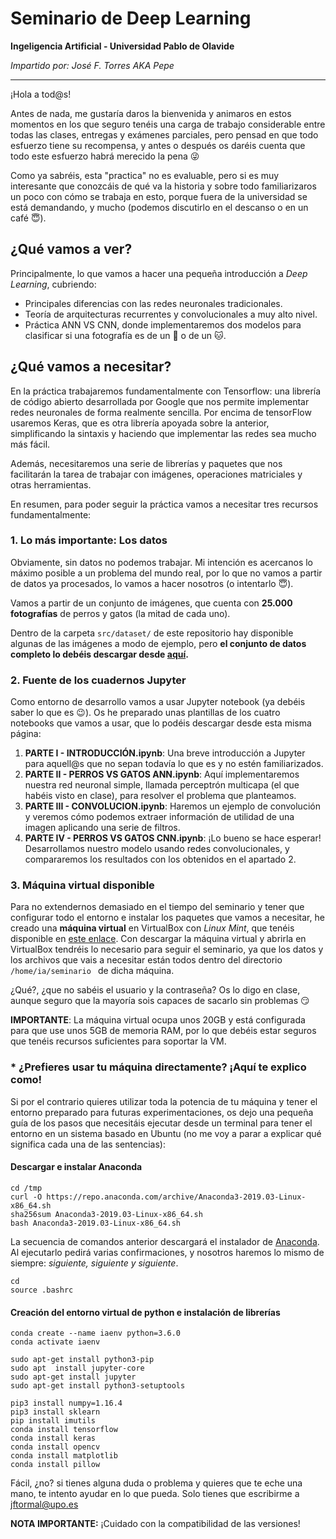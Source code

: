 # Seminario de Deep Learning
**Ingeligencia Artificial - Universidad Pablo de Olavide** 

*Impartido por: José F. Torres AKA Pepe*

----
¡Hola a tod@s!

Antes de nada, me gustaría daros la bienvenida y animaros en estos momentos en los que seguro tenéis una carga de trabajo considerable entre todas las clases, entregas y exámenes parciales, pero pensad en que todo esfuerzo tiene su recompensa, y antes o después os daréis cuenta que todo este esfuerzo habrá merecido la pena :stuck_out_tongue_winking_eye:

Como ya sabréis, esta "practica" no es evaluable, pero si es muy interesante que conozcáis de qué va la historia y sobre todo familiarizaros un poco con cómo se trabaja en esto, porque fuera de la universidad se está demandando, y mucho (podemos discutirlo en el descanso o en un café :innocent:).

## ¿Qué vamos a ver?
Principalmente, lo que vamos a hacer una pequeña introducción a *Deep Learning*, cubriendo:
- Principales diferencias con las redes neuronales tradicionales.
- Teoría de arquitecturas recurrentes y convolucionales a muy alto nivel.
- Práctica ANN VS CNN, donde implementaremos dos modelos para clasificar si una fotografía es de un :dog: o de un :cat:.

## ¿Qué vamos a necesitar?
En la práctica trabajaremos fundamentalmente con Tensorflow: una librería de código abierto desarrollada por Google que nos permite implementar redes neuronales de forma realmente sencilla. Por encima de tensorFlow usaremos Keras, que es otra librería apoyada sobre la anterior, simplificando la sintaxis y haciendo que implementar las redes sea mucho más fácil.

Además, necesitaremos una serie de librerías y paquetes que nos facilitarán la tarea de trabajar con imágenes, operaciones matriciales y otras herramientas.

En resumen, para poder seguir la práctica vamos a necesitar tres recursos fundamentalmente:

### 1. Lo más importante: Los datos
Obviamente, sin datos no podemos trabajar. Mi intención es acercanos lo máximo posible a un problema del mundo real, por lo que no vamos a partir de datos ya procesados, lo vamos a hacer nosotros (o intentarlo :innocent:).

Vamos a partir de un conjunto de imágenes, que cuenta con **25.000 fotografías** de perros y gatos (la mitad de cada uno).

Dentro de la carpeta ```src/dataset/``` de este repositorio hay disponible algunas de las imágenes a modo de ejemplo, pero **el conjunto de datos completo lo debéis descargar desde [aquí](https://upolavide-my.sharepoint.com/:u:/g/personal/jftormal_upo_es/ETUU1VU8cI1NhWpnjPkzPgIBn0NyBIPtZjeLUdUQKIPVoQ?e=ubtnSw).**

### 2. Fuente de los cuadernos Jupyter
Como entorno de desarrollo vamos a usar Jupyter notebook (ya debéis saber lo que es :wink:). Os he preparado unas plantillas de los cuatro notebooks que vamos a usar, que lo podéis descargar desde esta misma página:

1. **PARTE I - INTRODUCCIÓN.ipynb**: Una breve introducción a Jupyter para aquell@s que no sepan todavía lo que es y no estén familiarizados.
2. **PARTE II - PERROS VS GATOS ANN.ipynb**: Aquí implementaremos nuestra red neuronal simple, llamada perceptrón multicapa (el que habéis visto en clase), para resolver el problema que planteamos.
3. **PARTE III - CONVOLUCION.ipynb**: Haremos un ejemplo de convolución y veremos cómo podemos extraer información de utilidad de una imagen aplicando una serie de filtros.
4. **PARTE IV - PERROS VS GATOS CNN.ipynb**: ¡Lo bueno se hace esperar! Desarrollamos nuestro modelo usando redes convolucionales, y compararemos los resultados con los obtenidos en el apartado 2.

### 3. Máquina virtual disponible
Para no extendernos demasiado en el tiempo del seminario y tener que configurar todo el entorno e instalar los paquetes que vamos a necesitar, he creado una **máquina virtual** en VirtualBox con *Linux Mint*, que tenéis disponible en [este enlace](https://upolavide-my.sharepoint.com/:u:/g/personal/jftormal_upo_es/ET7qm2nyhghLhuocpTT2glMBI503FYBLusu8f3rB-biLPg?e=rIXr5Q). Con descargar la máquina virtual y abrirla en VirtualBox tendréis lo necesario para seguir el seminario, ya que los datos y los archivos que vais a necesitar están todos dentro del directorio ```/home/ia/seminario ``` de dicha máquina.

¿Qué?, ¿que no sabéis el usuario y la contraseña? Os lo digo en clase, aunque seguro que la mayoría sois capaces de sacarlo sin problemas :smirk:

**IMPORTANTE**: La máquina virtual ocupa unos 20GB y está configurada para que use unos 5GB de memoria RAM, por lo que debéis estar seguros que tenéis recursos suficientes para soportar la VM.

### * ¿Prefieres usar tu máquina directamente? ¡Aquí te explico como!
Si por el contrario quieres utilizar toda la potencia de tu máquina y tener el entorno preparado para futuras experimentaciones, os dejo una pequeña guía de los pasos que necesitáis ejecutar desde un terminal para tener el entorno en un sistema basado en Ubuntu (no me voy a parar a explicar qué significa cada una de las sentencias):

#### Descargar e instalar Anaconda
```
cd /tmp 
curl -O https://repo.anaconda.com/archive/Anaconda3-2019.03-Linux-x86_64.sh
sha256sum Anaconda3-2019.03-Linux-x86_64.sh
bash Anaconda3-2019.03-Linux-x86_64.sh
```
La secuencia de comandos anterior descargará el instalador de [Anaconda](https://www.anaconda.com/distribution/). Al ejecutarlo pedirá varias confirmaciones, y nosotros haremos lo mismo de siempre: *siguiente, siguiente y siguiente*.
``` 
cd 
source .bashrc
```

#### Creación del entorno virtual de python e instalación de librerías
```
conda create --name iaenv python=3.6.0
conda activate iaenv

sudo apt-get install python3-pip
sudo apt  install jupyter-core
sudo apt-get install jupyter
sudo apt-get install python3-setuptools

pip3 install numpy=1.16.4
pip3 install sklearn
pip install imutils
conda install tensorflow
conda install keras
conda install opencv
conda install matplotlib
conda install pillow
```

Fácil, ¿no? si tienes alguna duda o problema y quieres que te eche una mano, te intento ayudar en lo que pueda. 
Solo tienes que escribirme a jftormal@upo.es

**NOTA IMPORTANTE:** ¡Cuidado con la compatibilidad de las versiones!

